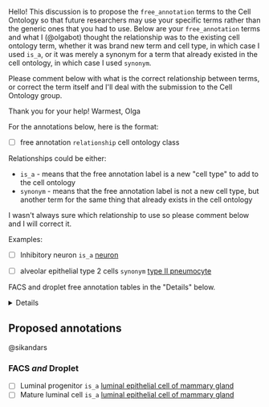 Hello!
This discussion is to propose the `free_annotation` terms to the Cell Ontology so that future researchers may use your specific terms rather than the generic ones that you had to use. Below are  your `free_annotation` terms and what I (@olgabot) thought the relationship was to the existing cell ontology term, whether it was brand new term and cell type, in which case I used `is_a`, or it was merely a synonym for a term that already existed in the cell ontology, in which case I used `synonym`.

Please comment below with what is the correct relationship between terms, or correct the term itself and I'll deal with the submission to the Cell Ontology group.

Thank you for your help!
Warmest,
Olga



For the annotations below, here is the format:

- [ ] free annotation `relationship` cell ontology class

Relationships could be either:

- `is_a` - means that the free annotation label is a new "cell type" to add to the cell ontology
- `synonym` - means that the free annotation label is not a new cell type, but another term for the same thing that already exists in the cell ontology

I wasn't always sure which relationship to use so please comment below and I will correct it.

Examples:

- [ ] Inhibitory neuron `is_a` [neuron](http://purl.obolibrary.org/obo/CL_0000540)
- [ ] alveolar epithelial type 2 cells `synonym` [type II pneumocyte](http://purl.obolibrary.org/obo/CL_0002063)


FACS and droplet free annotation tables in the "Details" below.

<details>


### FACS free annotation table

<table border="1" class="dataframe">
  <thead>
    <tr style="text-align: right;">
      <th>tissue</th>
      <th>cell_ontology_class</th>
      <th>free_annotation</th>
      <th>n_cells</th>
    </tr>
  </thead>
  <tbody>
    <tr>
      <td>Mammary_Gland</td>
      <td>luminal epithelial cell of mammary gland</td>
      <td>luminal progenitor</td>
      <td>411</td>
    </tr>
    <tr>
      <td>Mammary_Gland</td>
      <td>luminal epithelial cell of mammary gland</td>
      <td>mature luminal cell</td>
      <td>167</td>
    </tr>
  </tbody>
</table>


### Droplet free annotation table

<table border="1" class="dataframe">
  <thead>
    <tr style="text-align: right;">
      <th>tissue</th>
      <th>cell_ontology_class</th>
      <th>free_annotation</th>
      <th>n_cells</th>
    </tr>
  </thead>
  <tbody>
    <tr>
      <td>Mammary_Gland</td>
      <td>luminal epithelial cell of mammary gland</td>
      <td>luminal progenitor cell</td>
      <td>243</td>
    </tr>
    <tr>
      <td>Mammary_Gland</td>
      <td>luminal epithelial cell of mammary gland</td>
      <td>mature luminal cell</td>
      <td>216</td>
    </tr>
  </tbody>
</table>




</details>

## Proposed annotations

@sikandars

### FACS *and* Droplet

- [ ] Luminal progenitor `is_a` [luminal epithelial cell of mammary gland](http://purl.obolibrary.org/obo/CL_0002326)
- [ ] Mature luminal cell `is_a` [luminal epithelial cell of mammary gland](http://purl.obolibrary.org/obo/CL_0002326)